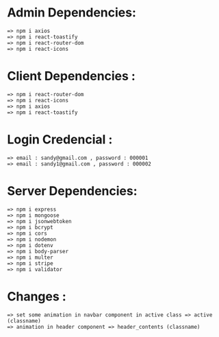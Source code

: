 # Admin Dependencies:

    => npm i axios
    => npm i react-toastify
    => npm i react-router-dom
    => npm i react-icons

# Client Dependencies :

    => npm i react-router-dom
    => npm i react-icons
    => npm i axios
    => npm i react-toastify

# Login Credencial :

    => email : sandy@gmail.com , password : 000001
    => email : sandy1@gmail.com , password : 000002

# Server Dependencies:

    => npm i express
    => npm i mongoose
    => npm i jsonwebtoken
    => npm i bcrypt
    => npm i cors
    => npm i nodemon
    => npm i dotenv
    => npm i body-parser
    => npm i multer
    => npm i stripe
    => npm i validator

# Changes :

    => set some animation in navbar component in active class => active (classname)
    => animation in header component => header_contents (classname)
